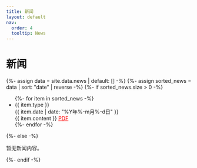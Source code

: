 ```yaml
---
title: 新闻
layout: default
nav:
  order: 4
  tooltip: News
---
```


<h1><i class="fas fa-newspaper"></i> 新闻</h1>

<div class="news-list text-left">
  {%- assign data = site.data.news | default: [] -%}
  {%- assign sorted_news = data | sort: "date" | reverse -%}
  {%- if sorted_news.size > 0 -%}
    <ul>
      {%- for item in sorted_news -%}
      <li class="mb-6">
        <div class="grid grid-cols-12 gap-4">
          <!-- 新闻类型 -->
          <div class="col-span-12 md:col-span-1 text-sky-500 font-bold">
            {{ item.type }}
          </div>
          <!-- 新闻日期 -->
          <div class="col-span-12 md:col-span-11 text-gray-700 font-thin">
            {{ item.date | date: "%Y年%-m月%-d日" }}
          </div>
          <!-- 新闻内容 -->
          <div class="col-span-12 md:col-span-11 md:col-start-2 text-black">
            {{ item.content }} <a href="{{ item.link }}" style="color:red; text-decoration:underline;"> PDF </a>
          </div>
        </div>
      </li>
      {%- endfor -%}
    </ul>
  {%- else -%}
    <p>暂无新闻内容。</p>
  {%- endif -%}
</div>
